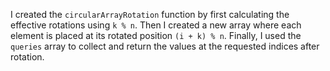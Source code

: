 I created the `circularArrayRotation` function by first calculating the effective rotations using `k % n`. Then I created a new array where each element is placed at its rotated position `(i + k) % n`. Finally, I used the `queries` array to collect and return the values at the requested indices after rotation.
